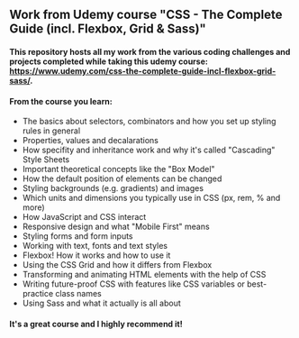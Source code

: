## Work from Udemy course "CSS - The Complete Guide (incl. Flexbox, Grid & Sass)"

#### This repository hosts all my work from the various coding challenges and projects completed while taking this udemy course: https://www.udemy.com/css-the-complete-guide-incl-flexbox-grid-sass/. 

#### From the course you learn:

* The basics about selectors, combinators and how you set up styling rules in general
* Properties, values and decalarations
* How specifity and inheritance work and why it's called "Cascading" Style Sheets
* Important theoretical concepts like the "Box Model"
* How the default position of elements can be changed
* Styling backgrounds (e.g. gradients) and images
* Which units and dimensions you typically use in CSS (px, rem, % and more)
* How JavaScript and CSS interact
* Responsive design and what "Mobile First" means
* Styling forms and form inputs
* Working with text, fonts and text styles
* Flexbox! How it works and how to use it
* Using the CSS Grid and how it differs from Flexbox
* Transforming and animating HTML elements with the help of CSS
* Writing future-proof CSS with features like CSS variables or best-practice class names
* Using Sass and what it actually is all about

#### It's a great course and I highly recommend it!
